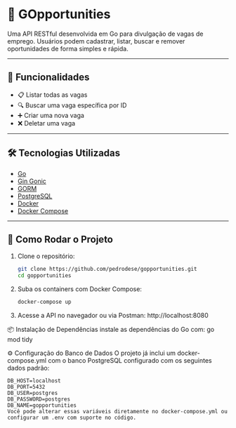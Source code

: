 # 💼 GOpportunities

Uma API RESTful desenvolvida em Go para divulgação de vagas de emprego. Usuários podem cadastrar, listar, buscar e remover oportunidades de forma simples e rápida.

---
## 🚀 Funcionalidades

- 📋 Listar todas as vagas
- 🔍 Buscar uma vaga específica por ID
- ➕ Criar uma nova vaga
- ❌ Deletar uma vaga

---

## 🛠️ Tecnologias Utilizadas

- [Go](https://golang.org/)
- [Gin Gonic](https://github.com/gin-gonic/gin)
- [GORM](https://gorm.io/)
- [PostgreSQL](https://www.postgresql.org/)
- [Docker](https://www.docker.com/)
- [Docker Compose](https://docs.docker.com/compose/)

---

## 🐳 Como Rodar o Projeto

1. Clone o repositório:

   ```bash
   git clone https://github.com/pedrodese/gopportunities.git
   cd gopportunities

2. Suba os containers com Docker Compose:
   
    ```bash
    docker-compose up
    
4. Acesse a API no navegador ou via Postman:
    http://localhost:8080

📦 Instalação de Dependências
    instale as dependências do Go com:
    go mod tidy

⚙️ Configuração do Banco de Dados
O projeto já inclui um docker-compose.yml com o banco PostgreSQL configurado com os seguintes dados padrão:

    DB_HOST=localhost
    DB_PORT=5432
    DB_USER=postgres
    DB_PASSWORD=postgres
    DB_NAME=gopportunities
    Você pode alterar essas variáveis diretamente no docker-compose.yml ou configurar um .env com suporte no código.
